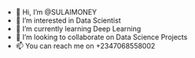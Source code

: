 - 👋 Hi, I’m @SULAIMONEY
- 👀 I’m interested in Data Scientist 
- 🌱 I’m currently learning Deep Learning 
- 💞️ I’m looking to collaborate on Data Science Projects 
- 📫 You can reach me on +2347068558002

<!---
SULAIMONEY/SULAIMONEY is a ✨ special ✨ repository because its `README.md` (this file) appears on your GitHub profile.
You can click the Preview link to take a look at your changes.
--->
